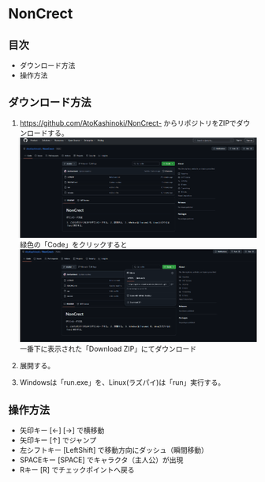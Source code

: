# NonCrect

## 目次
- ダウンロード方法
- 操作方法

## ダウンロード方法

1. https://github.com/AtoKashinoki/NonCrect- からリポジトリをZIPでダウンロードする。
    ![img.png](imgs/img.png)
    緑色の「Code」をクリックすると
    ![img_1.png](imgs/img_1.png)
    一番下に表示された「Download ZIP」にてダウンロード

2. 展開する。
3. Windowsは「run.exe」を、Linux(ラズパイ)は「run」実行する。


## 操作方法
 - 矢印キー [←] [→] で横移動
 - 矢印キー [↑] でジャンプ
 - 左シフトキー [LeftShift] で移動方向にダッシュ（瞬間移動）
 - SPACEキー [SPACE] でキャラクタ（主人公）が出現
 - Rキー [R] でチェックポイントへ戻る
